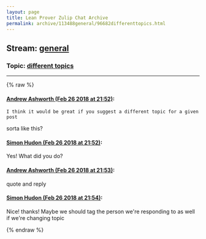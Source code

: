 ```yaml
---
layout: page
title: Lean Prover Zulip Chat Archive 
permalink: archive/113488general/96682differenttopics.html
---
```


## Stream: [general](index.html)
### Topic: [different topics](96682differenttopics.html)

---


{% raw %}
#### [ Andrew Ashworth (Feb 26 2018 at 21:52)](https://leanprover.zulipchat.com/#narrow/stream/113488-general/topic/different%20topics/near/123012798):
```quote
I think it would be great if you suggest a different topic for a given post
```
sorta like this?

#### [ Simon Hudon (Feb 26 2018 at 21:52)](https://leanprover.zulipchat.com/#narrow/stream/113488-general/topic/different%20topics/near/123012800):
Yes! What did you do?

#### [ Andrew Ashworth (Feb 26 2018 at 21:53)](https://leanprover.zulipchat.com/#narrow/stream/113488-general/topic/different%20topics/near/123012813):
quote and reply

#### [ Simon Hudon (Feb 26 2018 at 21:54)](https://leanprover.zulipchat.com/#narrow/stream/113488-general/topic/different%20topics/near/123012869):
Nice! thanks! Maybe we should tag the person we're responding to as well if we're changing topic


{% endraw %}
